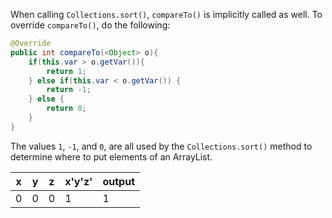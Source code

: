 When calling `Collections.sort()`, `compareTo()` is implicitly called as well. To override `compareTo()`, do the following:
```java
@Override
public int compareTo(<Object> o){
	if(this.var > o.getVar()){
		return 1;
	} else if(this.var < o.getVar()) {
		return -1;
	} else {
		return 0;
	}
}
```

The values `1`, `-1`, and `0`, are all used by the `Collections.sort()` method to determine where to put elements of an ArrayList.

|x|y|z|x'y'z'|output|
|-|-|-|-|-|
|0|0|0|1|1|
